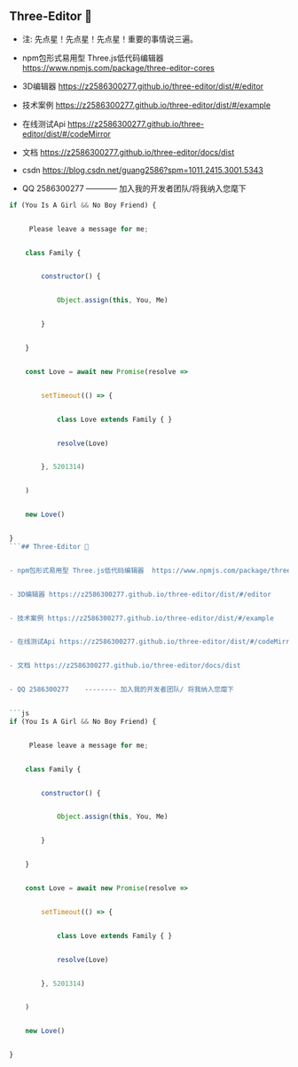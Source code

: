 ## Three-Editor 👋

- 注: 先点星！先点星！先点星！重要的事情说三遍。

- npm包形式易用型 Three.js低代码编辑器  https://www.npmjs.com/package/three-editor-cores


- 3D编辑器 https://z2586300277.github.io/three-editor/dist/#/editor


- 技术案例 https://z2586300277.github.io/three-editor/dist/#/example


- 在线测试Api https://z2586300277.github.io/three-editor/dist/#/codeMirror


- 文档 https://z2586300277.github.io/three-editor/docs/dist

- csdn https://blog.csdn.net/guang2586?spm=1011.2415.3001.5343


- QQ 2586300277      ———— 加入我的开发者团队/将我纳入您麾下


```js
if (You Is A Girl && No Boy Friend) {


     Please leave a message for me;


    class Family {


        constructor() {


            Object.assign(this, You, Me)


        }


    }


    const Love = await new Promise(resolve =>


        setTimeout(() => {


            class Love extends Family { }


            resolve(Love)


        }, 5201314)


    )


    new Love()


}
```## Three-Editor 👋


- npm包形式易用型 Three.js低代码编辑器  https://www.npmjs.com/package/three-editor-cores


- 3D编辑器 https://z2586300277.github.io/three-editor/dist/#/editor


- 技术案例 https://z2586300277.github.io/three-editor/dist/#/example


- 在线测试Api https://z2586300277.github.io/three-editor/dist/#/codeMirror


- 文档 https://z2586300277.github.io/three-editor/docs/dist


- QQ 2586300277    -------- 加入我的开发者团队/ 将我纳入您麾下


```js
if (You Is A Girl && No Boy Friend) {


     Please leave a message for me;


    class Family {


        constructor() {


            Object.assign(this, You, Me)


        }


    }


    const Love = await new Promise(resolve =>


        setTimeout(() => {


            class Love extends Family { }


            resolve(Love)


        }, 5201314)


    )


    new Love()


}

